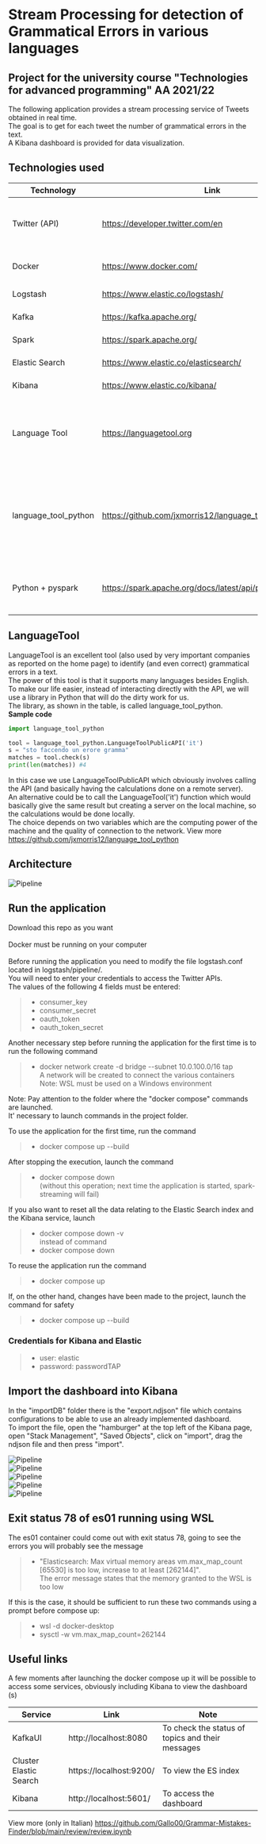 # Stream Processing for detection of Grammatical Errors in various languages
## Project for the university course "Technologies for advanced programming" AA 2021/22
The following application provides a stream processing service of Tweets obtained in real time. <br>
The goal is to get for each tweet the number of grammatical errors in the text. <br>
A Kibana dashboard is provided for data visualization. <br>

## Technologies used

|Technology              | Link                                 | Note                                         |
|------------------------|--------------------------------------|----------------------------------------------|
|Twitter (API)           |https://developer.twitter.com/en      | It's necessary to create a developer account |
|Docker                  |https://www.docker.com/               | Used to containerize services                |
|Logstash                |https://www.elastic.co/logstash/      | Data Ingestion                               |
|Kafka                   |https://kafka.apache.org/             | Data streaming                               |
|Spark                   |https://spark.apache.org/             | Data Processing                              | 
|Elastic Search          |https://www.elastic.co/elasticsearch/ | Data Indexing                                |
|Kibana                  |https://www.elastic.co/kibana/        | Data Visualization                           |
|Language Tool           |https://languagetool.org              | Service that, given a text in a certain language, corrects its grammatical errors                     |
|language_tool_python                  |https://github.com/jxmorris12/language_tool_python/ | Python wrapper that provides a high-level library to call the Language Tool APIs                       |
|Python + pyspark|https://spark.apache.org/docs/latest/api/python/index.html      |Python library to manage the Spark cluster                    |
## LanguageTool
LanguageTool is an excellent tool (also used by very important companies as reported on the home page) to identify (and even correct) grammatical errors in a text. <br>
The power of this tool is that it supports many languages besides English. <br>
To make our life easier, instead of interacting directly with the API, we will use a library in Python that will do the dirty work for us. <br>
The library, as shown in the table, is called language_tool_python. <br>
**Sample code** 
```python
import language_tool_python

tool = language_tool_python.LanguageToolPublicAPI('it')
s = "sto faccendo un erore gramma"
matches = tool.check(s)
print(len(matches)) #4
```
In this case we use LanguageToolPublicAPI which obviously involves calling the API (and basically having the calculations done on a remote server). <br>
An alternative could be to call the LanguageTool('it') function which would basically give the same result but creating a server on the local machine, so the calculations would be done locally. <br>
The choice depends on two variables which are the computing power of the machine and the quality of connection to the network. View more https://github.com/jxmorris12/language_tool_python <br>

## Architecture
![Pipeline](/review/img/pipeline.png?raw=true "Application architecture")

## Run the application
Download this repo as you want <br> <br>
Docker must be running on your computer <br> <br>
Before running the application you need to modify the file logstash.conf located in logstash/pipeline/.<br>
You will need to enter your credentials to access the Twitter APIs. <br>
The values of the following 4 fields must be entered: <br>
>- consumer_key <br>
>- consumer_secret <br>
>- oauth_token <br>
>- oauth_token_secret <br>

Another necessary step before running the application for the first time is to run the following command
>- docker network create -d bridge --subnet 10.0.100.0/16 tap <br>
A network will be created to connect the various containers <br>
Note: WSL must be used on a Windows environment <br>

Note: Pay attention to the folder where the "docker compose" commands are launched. <br>
It' necessary to launch commands in the project folder.<br>

To use the application for the first time, run the command <br>
>- docker compose up --build <br>

After stopping the execution, launch the command <br>
>- docker compose down <br>
(without this operation; next time the application is started, spark-streaming will fail) <br>

If you also want to reset all the data relating to the Elastic Search index and the Kibana service, launch <br>
>- docker compose down -v <br>
instead of command <br>
>- docker compose down <br>

To reuse the application run the command <br>
>- docker compose up <br>

If, on the other hand, changes have been made to the project, launch the command for safety
>- docker compose up --build <br>

### Credentials for Kibana and Elastic
>- user: elastic
>- password: passwordTAP

## Import the dashboard into Kibana
In the "importDB" folder there is the "export.ndjson" file which contains configurations to be able to use an already implemented dashboard. <br>
To import the file, open the "hamburger" at the top left of the Kibana page, open "Stack Management", "Saved Objects", click on "import", drag the ndjson file and then press "import". <br>

![Pipeline](/importDB/tutorial/1hamburger.JPG?raw=true "step1") <br>
![Pipeline](/importDB/tutorial/2stack_management.JPG?raw=true "step2") <br>
![Pipeline](/importDB/tutorial/3saved_obj.JPG?raw=true "step3") <br>
![Pipeline](/importDB/tutorial/4import.JPG?raw=true "step4") <br>
![Pipeline](/importDB/tutorial/5import2.JPG?raw=true "step5") <br>


## Exit status 78 of es01 running using WSL
The es01 container could come out with exit status 78, going to see the errors you will probably see the message <br>
>- "Elasticsearch: Max virtual memory areas vm.max_map_count [65530] is too low, increase to at least [262144]". <br>
The error message states that the memory granted to the WSL is too low <br>

If this is the case, it should be sufficient to run these two commands using a prompt before compose up: <br>
>- wsl -d docker-desktop
>- sysctl -w vm.max_map_count=262144

## Useful links
A few moments after launching the docker compose up it will be possible to access some services, obviously including Kibana to view the dashboard (s) 

|Service                 | Link                   | Note                                              |
|------------------------|------------------------|---------------------------------------------------|
|KafkaUI                 |http://localhost:8080   | To check the status of topics and their messages  |
|Cluster Elastic Search  |https://localhost:9200/ | To view the ES index                              |
|Kibana                  |http://localhost:5601/  | To access the dashboard                           |

View more (only in Italian) https://github.com/Gallo00/Grammar-Mistakes-Finder/blob/main/review/review.ipynb
